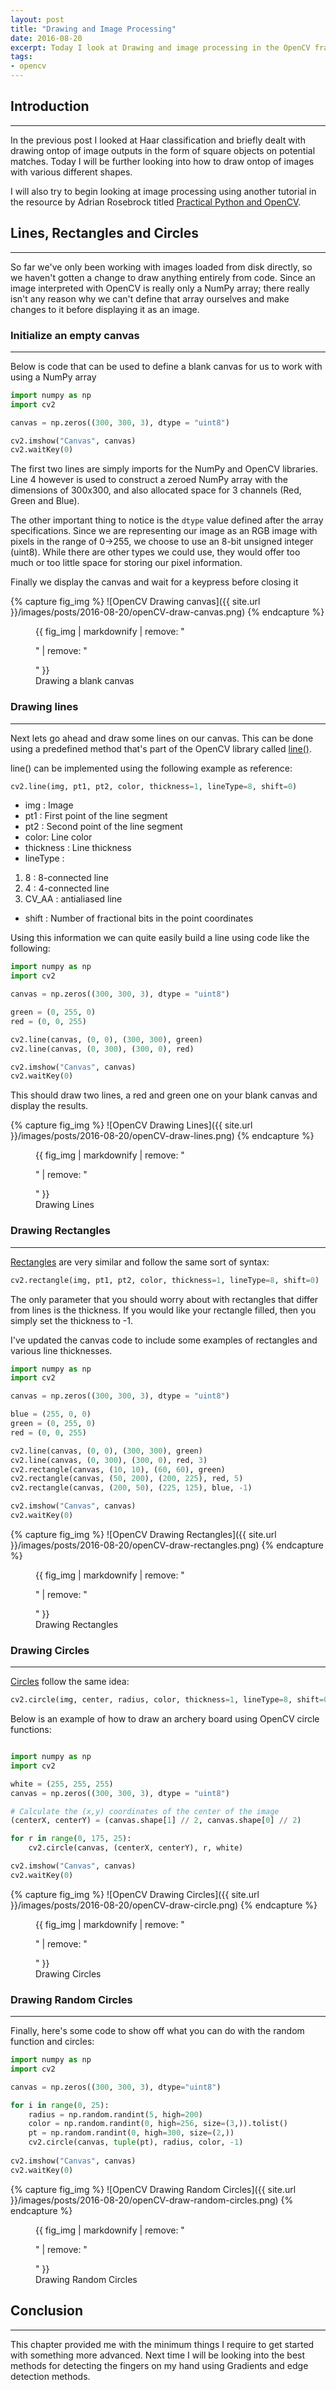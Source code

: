 ```yaml
---
layout: post
title: "Drawing and Image Processing"
date: 2016-08-20
excerpt: Today I look at Drawing and image processing in the OpenCV framework
tags:
- opencv
---
```


## Introduction
---

In the previous post I looked at Haar classification and briefly dealt with drawing ontop of image outputs in the form of square objects on potential matches. Today I will be further looking into how to draw ontop of images with various different shapes.

I will also try to begin looking at image processing using another tutorial in the resource by Adrian Rosebrock titled [Practical Python and OpenCV](https://www.pyimagesearch.com/practical-python-opencv/).

## Lines, Rectangles and Circles
---

So far we've only been working with images loaded from disk directly, so we haven't gotten a change to draw anything entirely from code. Since an image interpreted with OpenCV is really only a NumPy array; there really isn't any reason why we can't define that array ourselves and make changes to it before displaying it as an image.

### Initialize an empty canvas
---

Below is code that can be used to define a blank canvas for us to work with using a NumPy array

```python
import numpy as np
import cv2

canvas = np.zeros((300, 300, 3), dtype = "uint8")

cv2.imshow("Canvas", canvas)
cv2.waitKey(0)
```

The first two lines are simply imports for the NumPy and OpenCV libraries. Line 4 however is used to construct a zeroed NumPy array with the dimensions of 300x300, and also allocated space for 3 channels (Red, Green and Blue).

The other important thing to notice is the `dtype` value defined after the array specifications. Since we are representing our image as an RGB image with pixels in the range of 0->255, we choose to use an 8-bit unsigned integer (uint8). While there are other types we could use, they would offer too much or too little space for storing our pixel information.

Finally we display the canvas and wait for a keypress before closing it

{% capture fig_img %}
![OpenCV Drawing canvas]({{ site.url }}/images/posts/2016-08-20/openCV-draw-canvas.png)
{% endcapture %}

<figure>
  {{ fig_img | markdownify | remove: "<p>" | remove: "</p>" }}
  <figcaption>Drawing a blank canvas</figcaption>
</figure>

### Drawing lines
---

Next lets go ahead and draw some lines on our canvas. This can be done using a predefined method that's part of the OpenCV library called [line()](http://docs.opencv.org/2.4/modules/core/doc/drawing_functions.html#line).

line() can be implemented using the following example as reference:

```python
cv2.line(img, pt1, pt2, color, thickness=1, lineType=8, shift=0)
```

 * img : Image
 * pt1 : First point of the line segment
 * pt2 : Second point of the line segment
 * color: Line color
 * thickness : Line thickness
 * lineType :
 1. 8 : 8-connected line
 2. 4 : 4-connected line
 3. CV_AA : antialiased line
 * shift : Number of fractional bits in the point coordinates

Using this information we can quite easily build a line using code like the following:

```python
import numpy as np
import cv2

canvas = np.zeros((300, 300, 3), dtype = "uint8")

green = (0, 255, 0)
red = (0, 0, 255)

cv2.line(canvas, (0, 0), (300, 300), green)
cv2.line(canvas, (0, 300), (300, 0), red)

cv2.imshow("Canvas", canvas)
cv2.waitKey(0)
```

This should draw two lines, a red and green one on your blank canvas and display the results.

{% capture fig_img %}
![OpenCV Drawing Lines]({{ site.url }}/images/posts/2016-08-20/openCV-draw-lines.png)
{% endcapture %}

<figure>
  {{ fig_img | markdownify | remove: "<p>" | remove: "</p>" }}
  <figcaption>Drawing Lines</figcaption>
</figure>

### Drawing Rectangles
---

[Rectangles](http://docs.opencv.org/2.4/modules/core/doc/drawing_functions.html#rectangle) are very similar and follow the same sort of syntax:

```python
cv2.rectangle(img, pt1, pt2, color, thickness=1, lineType=8, shift=0)
```

The only parameter that you should worry about with rectangles that differ from lines is the thickness. If you would like your rectangle filled, then you simply set the thickness to -1.

I've updated the canvas code to include some examples of rectangles and various line thicknesses.

```python
import numpy as np
import cv2

canvas = np.zeros((300, 300, 3), dtype = "uint8")

blue = (255, 0, 0)
green = (0, 255, 0)
red = (0, 0, 255)

cv2.line(canvas, (0, 0), (300, 300), green)
cv2.line(canvas, (0, 300), (300, 0), red, 3)
cv2.rectangle(canvas, (10, 10), (60, 60), green)
cv2.rectangle(canvas, (50, 200), (200, 225), red, 5)
cv2.rectangle(canvas, (200, 50), (225, 125), blue, -1)

cv2.imshow("Canvas", canvas)
cv2.waitKey(0)
```

{% capture fig_img %}
![OpenCV Drawing Rectangles]({{ site.url }}/images/posts/2016-08-20/openCV-draw-rectangles.png)
{% endcapture %}

<figure>
  {{ fig_img | markdownify | remove: "<p>" | remove: "</p>" }}
  <figcaption>Drawing Rectangles</figcaption>
</figure>

### Drawing Circles
---

[Circles](http://docs.opencv.org/2.4/modules/core/doc/drawing_functions.html#circle) follow the same idea:

```python
cv2.circle(img, center, radius, color, thickness=1, lineType=8, shift=0)
```

Below is an example of how to draw an archery board using OpenCV circle functions:

```python

import numpy as np
import cv2

white = (255, 255, 255)
canvas = np.zeros((300, 300, 3), dtype = "uint8")

# Calculate the (x,y) coordinates of the center of the image
(centerX, centerY) = (canvas.shape[1] // 2, canvas.shape[0] // 2)

for r in range(0, 175, 25):
    cv2.circle(canvas, (centerX, centerY), r, white)

cv2.imshow("Canvas", canvas)
cv2.waitKey(0)
```

{% capture fig_img %}
![OpenCV Drawing Circles]({{ site.url }}/images/posts/2016-08-20/openCV-draw-circle.png)
{% endcapture %}

<figure>
  {{ fig_img | markdownify | remove: "<p>" | remove: "</p>" }}
  <figcaption>Drawing Circles</figcaption>
</figure>

### Drawing Random Circles
---

Finally, here's some code to show off what you can do with the random function and circles:

```python
import numpy as np
import cv2

canvas = np.zeros((300, 300, 3), dtype="uint8")

for i in range(0, 25):
    radius = np.random.randint(5, high=200)
    color = np.random.randint(0, high=256, size=(3,)).tolist()
    pt = np.random.randint(0, high=300, size=(2,))
    cv2.circle(canvas, tuple(pt), radius, color, -1)
    
cv2.imshow("Canvas", canvas)
cv2.waitKey(0)
```

{% capture fig_img %}
![OpenCV Drawing Random Circles]({{ site.url }}/images/posts/2016-08-20/openCV-draw-random-circles.png)
{% endcapture %}

<figure>
  {{ fig_img | markdownify | remove: "<p>" | remove: "</p>" }}
  <figcaption>Drawing Random Circles</figcaption>
</figure>

## Conclusion
---

This chapter provided me with the minimum things I require to get started with something more advanced. Next time I will be looking into the best methods for detecting the fingers on my hand using Gradients and edge detection methods.